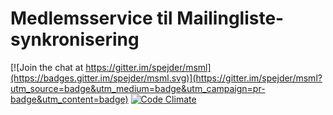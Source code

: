# Medlemsservice til Mailingliste-synkronisering

[![Join the chat at https://gitter.im/spejder/msml](https://badges.gitter.im/spejder/msml.svg)](https://gitter.im/spejder/msml?utm_source=badge&utm_medium=badge&utm_campaign=pr-badge&utm_content=badge)
[![Code Climate](https://codeclimate.com/github/spejder/msml/badges/gpa.svg)](https://codeclimate.com/github/spejder/msml)
